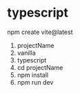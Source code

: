 # typescript
npm create vite@latest
1. projectName
2. vanilla 
3. typescript    
4. cd projectName
5. npm install
6. npm run dev
